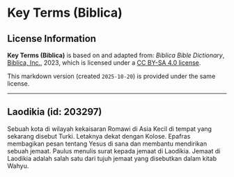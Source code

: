 # Key Terms (Biblica)

## License Information

**Key Terms (Biblica)** is based on and adapted from: _Biblica Bible Dictionary_, [Biblica, Inc.](https://www.biblica.com/), 2023, which is licensed under a [CC BY-SA 4.0 license](https://creativecommons.org/licenses/by-sa/4.0/legalcode.en).

This markdown version (created `2025-10-20`) is provided under the same license.



--------------------------------

## Laodikia (id: 203297)

Sebuah kota di wilayah kekaisaran Romawi di Asia Kecil di tempat yang sekarang disebut Turki. Letaknya dekat dengan Kolose. Epafras membagikan pesan tentang Yesus di sana dan membantu mendirikan sebuah jemaat. Paulus menulis surat kepada jemaat di Laodikia. Jemaat di Laodikia adalah salah satu dari tujuh jemaat yang disebutkan dalam kitab Wahyu.


